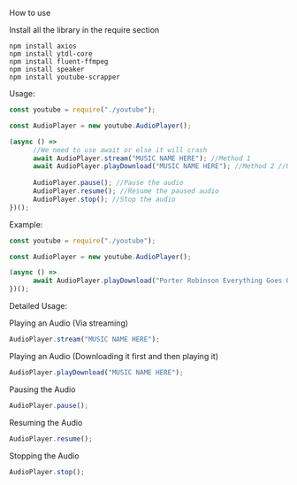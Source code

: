 How to use

Install all the library in the require section

```batch
npm install axios
npm install ytdl-core
npm install fluent-ffmpeg
npm install speaker
npm install youtube-scrapper
```

Usage:

```javascript
const youtube = require("./youtube");

const AudioPlayer = new youtube.AudioPlayer();

(async () =>
      //We need to use await or else it will crash
      await AudioPlayer.stream("MUSIC NAME HERE"); //Method 1
      await AudioPlayer.playDownload("MUSIC NAME HERE"); //Method 2 //Use this one if you are having problem with the 1st method
      
      AudioPlayer.pause(); //Pause the audio
      AudioPlayer.resume(); //Resume the paused audio
      AudioPlayer.stop(); //Stop the audio
})();
```



Example:

```javascript
const youtube = require("./youtube");

const AudioPlayer = new youtube.AudioPlayer();

(async () =>
      await AudioPlayer.playDownload("Porter Robinson Everything Goes On");
})();
```





Detailed Usage:


Playing an Audio (Via streaming)
```javascript
AudioPlayer.stream("MUSIC NAME HERE");
```

Playing an Audio (Downloading it first and then playing it)
```javascript
AudioPlayer.playDownload("MUSIC NAME HERE");
```

Pausing the Audio
```javascript
AudioPlayer.pause();
```

Resuming the Audio
```javascript
AudioPlayer.resume();
```

Stopping the Audio
```javascript
AudioPlayer.stop();
```

